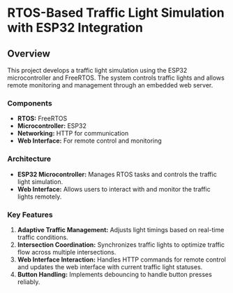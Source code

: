 # RTOS-Based Traffic Light Simulation with ESP32 Integration

## Overview

This project develops a traffic light simulation using the ESP32 microcontroller and FreeRTOS. The system controls traffic lights and allows remote monitoring and management through an embedded web server.

### Components

- **RTOS:** FreeRTOS
- **Microcontroller:** ESP32
- **Networking:** HTTP for communication
- **Web Interface:** For remote control and monitoring

### Architecture

- **ESP32 Microcontroller:** Manages RTOS tasks and controls the traffic light simulation.
- **Web Interface:** Allows users to interact with and monitor the traffic lights remotely.

### Key Features

1. **Adaptive Traffic Management:** Adjusts light timings based on real-time traffic conditions.
2. **Intersection Coordination:** Synchronizes traffic lights to optimize traffic flow across multiple intersections.
3. **Web Interface Interaction:** Handles HTTP commands for remote control and updates the web interface with current traffic light statuses.
4. **Button Handling:** Implements debouncing to handle button presses reliably.
